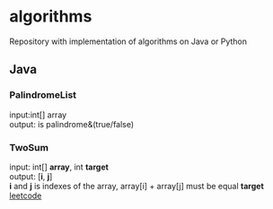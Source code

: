 # algorithms
Repository with implementation of algorithms on Java or Python

## Java
### PalindromeList
input:int[] array\
output: is palindrome&(true/false)

### TwoSum
input: int[] **array**, int **target**\
output: [**i**, **j**]\
**i** and **j** is indexes of the array, array[i] + array[j] must be equal **target** [leetcode](https://leetcode.com/problems/two-sum/)

